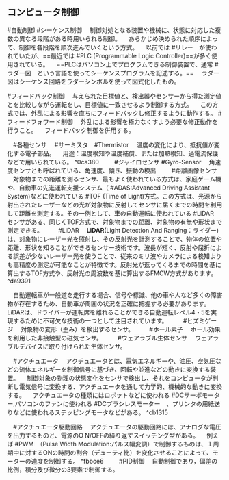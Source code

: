 ## コンピュータ制御
#自動制御 
#シーケンス制御
　制御対処となる装置や機械に、状態に対応した複数の異なる段階がある時用いられる制御。
　あらかじめ決められた順序によって、制御を各段階を順次進んでいくという方式。
　以前では #リレー　が使われていたが、==最近では #PLC (Programmable Logic Controller)==が多く使用されている。
　==PLCはパソコン上でプログラムできる制御装置で、通常 #ラダー図　という言語を使ってシーケンスプログラムを記述する。==
　ラダー図はシーケンス回路をラダーシンボルを使って図式化したもの。

#フィードバック制御
　与えられた目標値と、検出器やセンサーから得た測定値とを比較しながら運転をし、目標値に一致させるよう制御する方式。
　この方式では、外乱による影響を直ちにフィードバックし修正するように動作する。
#フィードフォワード制御
　外乱による影響を極力なくすよう必要な修正動作を行うこと。
　フィードバック制御を併用する。

　#各種センサ 
　#サーミスタ　#Thermistor
　温度の変化により、抵抗値が変化する電子部品。
　用途：温度検知や温度補償、または加熱検知、過電流保護などで用いられている。 ^0ca380
　
　#ジャイロセンサ #Gyro-Sensor
　角速度センサとも呼ばれている、角速度、傾き、振動の検出
　
　#距離画像センサ 
　対象物までの距離を測るセンサ、最もよく使われている方式は、家庭ゲーム機や、自動車の先進運転支援システム（ #ADAS:Advanced Driving Assistant System)などに使われている #TOF (Time of Light)方式。この方式は、光源から射出されたレーザーなどの光が対象物に反射してセンサに届くまでの時間を利用して距離を測定する。その一例として、車の自動運転に使われている #LiDAR　センサがある、同じくTOF方式で、対象物までの距離、対象物の有無や形状まで測定できる。
　
　#LiDAR 
　**LiDAR**(Light Detection And Ranging：ライダー)は、対象物にレーザー光を照射し、その反射光を計測することで、物体の位置や距離、形状を知ることができるセンサー技術です。波長が短く、反射や屈折による誤差が少ないレーザー光を使うことで、従来のミリ波やカメラによる検知よりも高精度の測定が可能なことが特徴です。反射光が返ってくるまでの時間を基に算出するTOF方式や、反射光の周波数を基に算出するFMCW方式があります。   ^da9391
  
　自動運転車が一般道を走行する場合、信号や標識、他の車や人など多くの障害物が存在するため、自動車が周囲の状況を正確に把握する必要があります。LiDARは、ドライバーが運転席を離れることができる自動運転レベル4・5を実現するために不可欠な技術の一つとして注目されています。
　
　#ヒズミゲージ
　対象物の変形（歪み）を検出するセンサ。
　
　#ホール素子
　ホール効果を利用した非接触型の磁気センサ。
　
　#ウェアラブル生体センサ
　ウェアラブルデバイスに取り付けられた生体センサ。

　#アクチュエータ
　アクチュエータとは、電気エネルギーや、油圧、空気圧などの流体エネルギーを制御信号に基づき、回転や並進などの動きに変換する装置。
　制御対象の物理の状態変化をセンサで検出し、それをコンピュータが判断し電気信号に変換する、アクチュエータを通して力学的、機械的な動きに変換する。
　アクチュエータの種類にはロボットなどに使われる #DCサーボモーター,パソコンのファンに使われる #DCブラシレスモーター　、プリンタの用紙送りなどに使われるステッピングモータなどがある。 ^cb1315

　#アクチュエータ駆動回路
　アクチュエータの駆動回路には、アナログな電圧を出力するものと、電源のO N/OFFの繰り返すスイッチング型がある。
　例えば #PWM　（Pulse Width Modulation:パルス幅変調）で制御するものは、１周期中に対するONの時間の割合（デューティ比）を変化させることによって、モーターの速度を制御する。 ^fbbce6
　
　#PID制御
　自動制御であり，偏差の比例，積分及び微分の3要素で制御する。
　
　

